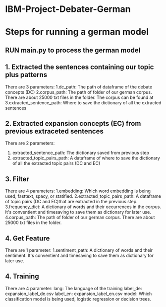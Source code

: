 # IBM-Project-Debater-German

# Steps for running a german model
RUN main.py to process the german model
---------------------------------------
## 1. Extracted the sentences containing our topic plus patterns
There are 3 parameters:
1.dc_path: The path of dataframe of the debate concepts (DC)
2.corpus_path: The path of folder of our german corpus. There are about 25000 txt files in the folder. The corpus can be found at 
3.extracted_sentence_path: Where to save the dictionary of all the extracted sentences
## 2. Extracted expansion concepts (EC) from previous extraceted sentences
There are 2 parameters:
1. extracted_sentence_path: The dictionary saved from previous step
2. extracted_topic_pairs_path: A dataframe of where to save the dictionary of all the extracted topic pairs (DC and EC)
## 3. Filter
There are 4 parameters:
1.embedding: Which word embedding is being used, fasttext, spacy, or statified. 
2.extracted_topic_pairs_path: A dataframe of topic pairs (DC and EC)that are extracted in the previous step.
3.frequency_dict: A dictionary of words and their occurrences in the corpus. It's conventient and timesaving to save them as dictionary for later use.
4.corpus_path: The path of folder of our german corpus. There are about 25000 txt files in the folder.
## 4. Get Feature
There are 1 parameter:
1.sentiment_path: A dictionary of words and their sentiment. It's conventient and timesaving to save them as dictionary for later use.
## 4. Training
There are 4 parameter:
lang: The language of the training
label_de: expansion_label_de.csv
label_en: expansion_label_en.csv
model: Which classification model is being used, logistic regression or decision trees.
